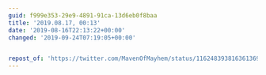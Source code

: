 ```yaml
---
guid: f999e353-29e9-4891-91ca-13d6eb0f8baa
title: '2019.08.17, 00:13'
date: '2019-08-16T22:13:22+00:00'
changed: '2019-09-24T07:19:05+00:00'


repost_of: 'https://twitter.com/MavenOfMayhem/status/1162483938163613696?s=19'
---
```



